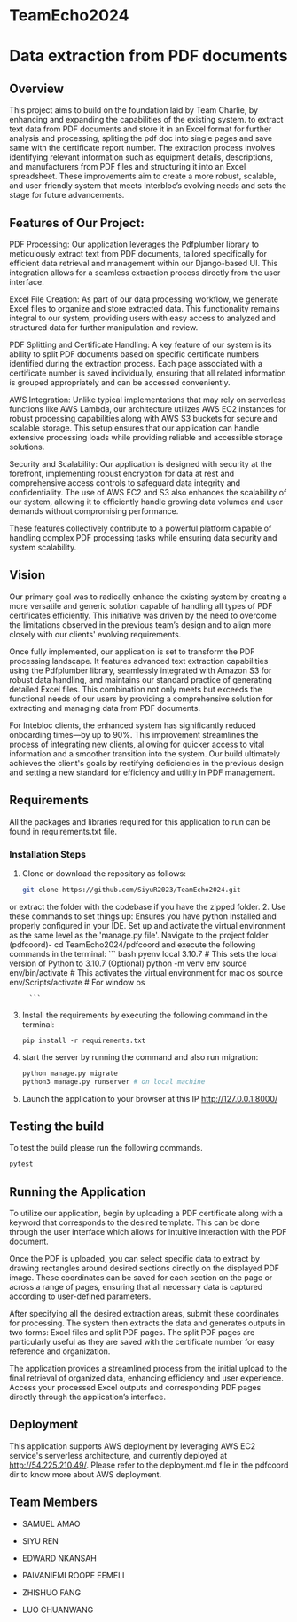 # TeamEcho2024

# Data extraction from PDF documents
## Overview
This project aims to build on the foundation laid by Team Charlie, by enhancing and expanding the capabilities of the existing system. to extract text data from PDF documents and store it in an Excel format for further analysis and processing, spliting the pdf doc into single pages and save same with the certificate report number. The extraction process involves identifying relevant information such as equipment details, descriptions, and manufacturers from PDF files and structuring it into an Excel spreadsheet.
These improvements aim to create a more robust, scalable, and user-friendly system that meets Interbloc’s evolving needs and sets the stage for future advancements.

## Features of Our Project:

PDF Processing: Our application leverages the Pdfplumber library to meticulously extract text from PDF documents, tailored specifically for efficient data retrieval and management within our Django-based UI. This integration allows for a seamless extraction process directly from the user interface.

Excel File Creation: As part of our data processing workflow, we generate Excel files to organize and store extracted data. This functionality remains integral to our system, providing users with easy access to analyzed and structured data for further manipulation and review.

PDF Splitting and Certificate Handling: A key feature of our system is its ability to split PDF documents based on specific certificate numbers identified during the extraction process. Each page associated with a certificate number is saved individually, ensuring that all related information is grouped appropriately and can be accessed conveniently.

AWS Integration: Unlike typical implementations that may rely on serverless functions like AWS Lambda, our architecture utilizes AWS EC2 instances for robust processing capabilities along with AWS S3 buckets for secure and scalable storage. This setup ensures that our application can handle extensive processing loads while providing reliable and accessible storage solutions.

Security and Scalability: Our application is designed with security at the forefront, implementing robust encryption for data at rest and comprehensive access controls to safeguard data integrity and confidentiality. The use of AWS EC2 and S3 also enhances the scalability of our system, allowing it to efficiently handle growing data volumes and user demands without compromising performance.

These features collectively contribute to a powerful platform capable of handling complex PDF processing tasks while ensuring data security and system scalability.

## Vision

Our primary goal was to radically enhance the existing system by creating a more versatile and generic solution capable of handling all types of PDF certificates efficiently. This initiative was driven by the need to overcome the limitations observed in the previous team’s design and to align more closely with our clients' evolving requirements.

Once fully implemented, our application is set to transform the PDF processing landscape. It features advanced text extraction capabilities using the Pdfplumber library, seamlessly integrated with Amazon S3 for robust data handling, and maintains our standard practice of generating detailed Excel files. This combination not only meets but exceeds the functional needs of our users by providing a comprehensive solution for extracting and managing data from PDF documents.

For Intebloc clients, the enhanced system has significantly reduced onboarding times—by up to 90%. This improvement streamlines the process of integrating new clients, allowing for quicker access to vital information and a smoother transition into the system. Our build ultimately achieves the client's goals by rectifying deficiencies in the previous design and setting a new standard for efficiency and utility in PDF management.


## Requirements
All the packages and libraries required for this application to run can be found in requirements.txt file.

### Installation Steps
   1. Clone or download the repository as follows:
      ``` bash
      git clone https://github.com/SiyuR2023/TeamEcho2024.git
      ```
   or extract the folder with the codebase if you have the zipped folder.
   2. Use these commands to set things up:
      Ensures you have python installed and properly configured in your IDE.
      Set up and activate the virtual environment as the same level as the 'manage.py file'. Navigate to the project folder (pdfcoord)- cd TeamEcho2024/pdfcoord and execute the following commands in the terminal:
         ``` bash
         pyenv local 3.10.7 # This sets the local version of Python to 3.10.7 (Optional)
         python -m venv env
         source env/bin/activate # This activates the virtual environment for mac os
         source env/Scripts/activate # For window os

         ```

   3. Install the requirements by executing the following command in the terminal:
         ```
         pip install -r requirements.txt
         ```
   4. start the server by running the command and also run migration:
         ```bash
         python manage.py migrate
         python3 manage.py runserver # on local machine
         ```
   5. Launch the application to your browser at this IP http://127.0.0.1:8000/    

## Testing the build
To test the build please run the following commands.
```bash
pytest
```
## Running the Application

To utilize our application, begin by uploading a PDF certificate along with a keyword that corresponds to the desired template. This can be done through the user interface which allows for intuitive interaction with the PDF document.

Once the PDF is uploaded, you can select specific data to extract by drawing rectangles around desired sections directly on the displayed PDF image. These coordinates can be saved for each section on the page or across a range of pages, ensuring that all necessary data is captured according to user-defined parameters.

After specifying all the desired extraction areas, submit these coordinates for processing. The system then extracts the data and generates outputs in two forms: Excel files and split PDF pages. The split PDF pages are particularly useful as they are saved with the certificate number for easy reference and organization.

The application provides a streamlined process from the initial upload to the final retrieval of organized data, enhancing efficiency and user experience. Access your processed Excel outputs and corresponding PDF pages directly through the application’s interface.

## Deployment
This application supports AWS deployment by leveraging AWS EC2 service's serverless architecture, and currently deployed at http://54.225.210.49/. Please refer to the deployment.md file in the pdfcoord dir to know more about AWS deployment.

## Team Members
- SAMUEL AMAO

- SIYU REN
  
- EDWARD NKANSAH
  
- PAIVANIEMI ROOPE EEMELI
  
- ZHISHUO FANG

- LUO CHUANWANG
